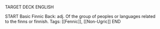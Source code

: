 TARGET DECK
ENGLISH

START
Basic
Finnic
Back: adj. Of the group of peoples or languages related to the finns or finnish.
Tags: [[Fennic]], [[Non-Ugric]]
END
